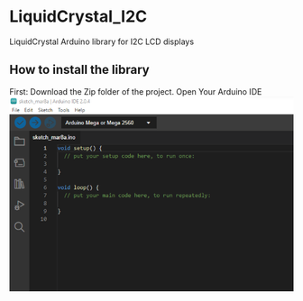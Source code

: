 # LiquidCrystal_I2C
LiquidCrystal Arduino library for I2C LCD displays
## How to install the library
First: Download the Zip folder of the project.
Open Your Arduino IDE
![My Images](/Images/Arduino.png)
